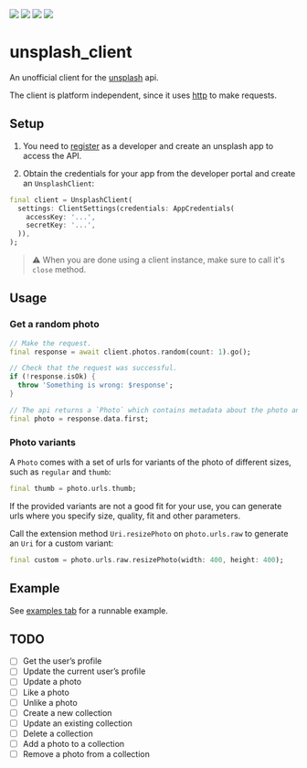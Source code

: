 [![](https://badgen.net/pub/v/unsplash_client)](https://pub.dev/packages/unsplash_client)
[![](https://badgen.net/pub/license/unsplash_client)](./LICENSE)
![](https://badgen.net/pub/dart-platform/unsplash_client)
![](https://badgen.net/pub/flutter-platform/unsplash_client)

# unsplash_client

An unofficial client for the [unsplash](https://unsplash.com) api.

The client is platform independent, since it uses [http](https://pub.dev/packages/http) to make
requests.

## Setup

1. You need to [register](https://unsplash.com/developers) as a developer and create an unsplash app to access the API.

1. Obtain the credentials for your app from the developer portal and create an `UnsplashClient`:

```dart
final client = UnsplashClient(
  settings: ClientSettings(credentials: AppCredentials(
    accessKey: '...',
    secretKey: '...',
  )),
);
```

> :warning: When you are done using a client instance, make sure to call it's `close` method.

## Usage

### Get a random photo

```dart
// Make the request.
final response = await client.photos.random(count: 1).go();

// Check that the request was successful.
if (!response.isOk) {
  throw 'Something is wrong: $response';
}

// The api returns a `Photo` which contains metadata about the photo and urls to download it.
final photo = response.data.first;
```

### Photo variants 

A `Photo` comes with a set of urls for variants of the photo of different sizes, such as `regular` and `thumb`:

```dart
final thumb = photo.urls.thumb;
```

If the provided variants are not a good fit for your use, you can generate urls where you specify size, quality,
fit and other parameters.

Call the extension method `Uri.resizePhoto` on `photo.urls.raw` to generate an `Uri` for a custom variant:

```dart
final custom = photo.urls.raw.resizePhoto(width: 400, height: 400);
```

## Example

See [examples tab](https://pub.dev/packages/unsplash_client/example) for a runnable example.

## TODO

- [ ] Get the user’s profile
- [ ] Update the current user’s profile
- [ ] Update a photo
- [ ] Like a photo
- [ ] Unlike a photo
- [ ] Create a new collection
- [ ] Update an existing collection
- [ ] Delete a collection
- [ ] Add a photo to a collection
- [ ] Remove a photo from a collection
